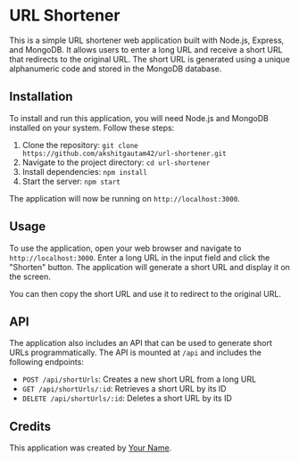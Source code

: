 # URL Shortener

This is a simple URL shortener web application built with Node.js, Express, and MongoDB. It allows users to enter a long URL and receive a short URL that redirects to the original URL. The short URL is generated using a unique alphanumeric code and stored in the MongoDB database.

## Installation

To install and run this application, you will need Node.js and MongoDB installed on your system. Follow these steps:

1. Clone the repository: `git clone https://github.com/akshitgautam42/url-shortener.git`
2. Navigate to the project directory: `cd url-shortener`
3. Install dependencies: `npm install`
4. Start the server: `npm start`

The application will now be running on `http://localhost:3000`.

## Usage

To use the application, open your web browser and navigate to `http://localhost:3000`. Enter a long URL in the input field and click the "Shorten" button. The application will generate a short URL and display it on the screen.

You can then copy the short URL and use it to redirect to the original URL.

## API

The application also includes an API that can be used to generate short URLs programmatically. The API is mounted at `/api` and includes the following endpoints:

- `POST /api/shortUrls`: Creates a new short URL from a long URL
- `GET /api/shortUrls/:id`: Retrieves a short URL by its ID
- `DELETE /api/shortUrls/:id`: Deletes a short URL by its ID

## Credits

This application was created by [Your Name](https://github.com/akshitgautam42).
